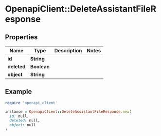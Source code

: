 # OpenapiClient::DeleteAssistantFileResponse

## Properties

| Name | Type | Description | Notes |
| ---- | ---- | ----------- | ----- |
| **id** | **String** |  |  |
| **deleted** | **Boolean** |  |  |
| **object** | **String** |  |  |

## Example

```ruby
require 'openapi_client'

instance = OpenapiClient::DeleteAssistantFileResponse.new(
  id: null,
  deleted: null,
  object: null
)
```

